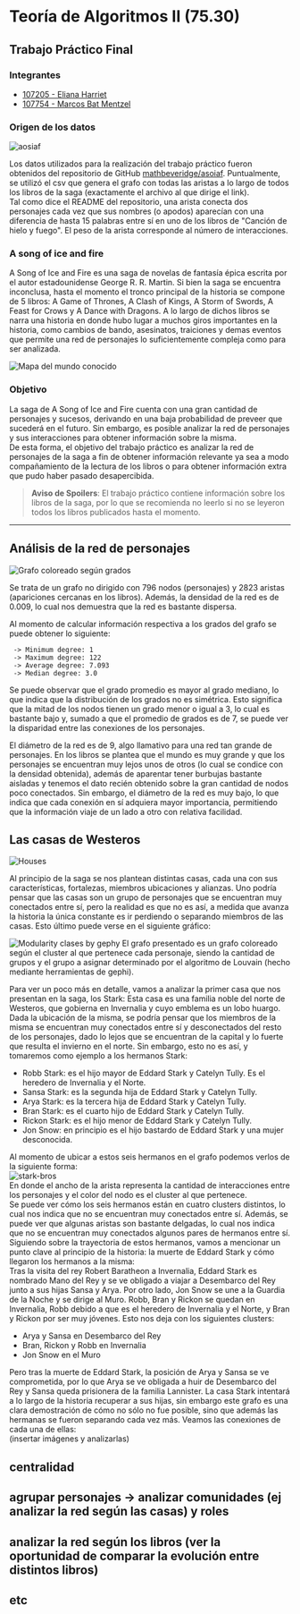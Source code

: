 # Teoría de Algoritmos II (75.30)
## Trabajo Práctico Final

### Integrantes
- [107205 - Eliana Harriet](https://github.com/ElianaHarriet)
- [107754 - Marcos Bat Mentzel](https://github.com/marcosbatm)

### Origen de los datos

![aosiaf](src/images/asoiaf.jpg)

Los datos utilizados para la realización del trabajo práctico fueron obtenidos del repositorio de GitHub [mathbeveridge/asoiaf](https://github.com/mathbeveridge/asoiaf/blob/master/data/asoiaf-all-edges.csv). Puntualmente, se utilizó el csv que genera el grafo con todas las aristas a lo largo de todos los libros de la saga (exactamente el archivo al que dirige el link).  
Tal como dice el README del repositorio, una arista conecta dos personajes cada vez que sus nombres (o apodos) aparecían con una diferencia de hasta 15 palabras entre sí en uno de los libros de "Canción de hielo y fuego". El peso de la arista corresponde al número de interacciones.  

### A song of ice and fire
A Song of Ice and Fire es una saga de novelas de fantasía épica escrita por el autor estadounidense George R. R. Martin. Si bien la saga se encuentra inconclusa, hasta el momento el tronco principal de la historia se compone de 5 libros: A Game of Thrones, A Clash of Kings, A Storm of Swords, A Feast for Crows y A Dance with Dragons. A lo largo de dichos libros se narra una historia en donde hubo lugar a muchos giros importantes en la historia, como cambios de bando, asesinatos, traiciones y demas eventos que permite una red de personajes lo suficientemente compleja como para ser analizada.  

![Mapa del mundo conocido](src/images/tkw.jpg)

### Objetivo
La saga de A Song of Ice and Fire cuenta con una gran cantidad de personajes y sucesos, derivando en una baja probabilidad de preveer que sucederá en el futuro. Sin embargo, es posible analizar la red de personajes y sus interacciones para obtener información sobre la misma.  
De esta forma, el objetivo del trabajo práctico es analizar la red de personajes de la saga a fin de obtener información relevante ya sea a modo compañamiento de la lectura de los libros o para obtener información extra que pudo haber pasado desapercibida.

> **Aviso de Spoilers**: El trabajo práctico contiene información sobre los libros de la saga, por lo que se recomienda no leerlo si no se leyeron todos los libros publicados hasta el momento.

---

## Análisis de la red de personajes

![Grafo coloreado según grados](src/images/graph_by_connections.png)

Se trata de un grafo no dirigido con 796 nodos (personajes) y 2823 aristas (apariciones cercanas en los libros). Además, la densidad de la red es de 0.009, lo cual nos demuestra que la red es bastante dispersa.  

Al momento de calcular información respectiva a los grados del grafo se puede obtener lo siguiente:
```
 -> Minimum degree: 1
 -> Maximum degree: 122
 -> Average degree: 7.093
 -> Median degree: 3.0
```
Se puede observar que el grado promedio es mayor al grado mediano, lo que indica que la distribución de los grados no es simétrica. Esto significa que la mitad de los nodos tienen un grado menor o igual a 3, lo cual es bastante bajo y, sumado a que el promedio de grados es de 7, se puede ver la disparidad entre las conexiones de los personajes.  

El diámetro de la red es de 9, algo llamativo para una red tan grande de personajes. En los libros se plantea que el mundo es muy grande y que los personajes se encuentran muy lejos unos de otros (lo cual se condice con la densidad obtenida), además de aparentar tener burbujas bastante aisladas y tenemos el dato recién obtenido sobre la gran cantidad de nodos poco conectados. Sin embargo, el diámetro de la red es muy bajo, lo que indica que cada conexión en sí adquiera mayor importancia, permitiendo que la información viaje de un lado a otro con relativa facilidad.  

## Las casas de Westeros

![Houses](image.png)

Al principio de la saga se nos plantean distintas casas, cada una con sus características, fortalezas, miembros ubicaciones y alianzas. Uno podría pensar que las casas son un grupo de personajes que se encuentran muy conectados entre sí, pero la realidad es que no es así, a medida que avanza la historia la única constante es ir perdiendo o separando miembros de las casas. Esto último puede verse en el siguiente gráfico:  

![Modularity clases by gephy](src/images/graph_by_clusters.png)
El grafo presentado es un grafo coloreado según el cluster al que pertenece cada personaje, siendo la cantidad de grupos y el grupo a asignar determinado por el algoritmo de Louvain (hecho mediante herramientas de gephi).  

Para ver un poco más en detalle, vamos a analizar la primer casa que nos presentan en la saga, los Stark:
Esta casa es una familia noble del norte de Westeros, que gobierna en Invernalia y cuyo emblema es un lobo huargo. Dada la ubicación de la misma, se podría pensar que los miembros de la misma se encuentran muy conectados entre sí y desconectados del resto de los personajes, dado lo lejos que se encuentran de la capital y lo fuerte que resulta el invierno en el norte. Sin embargo, esto no es así, y tomaremos como ejemplo a los hermanos Stark:
- Robb Stark: es el hijo mayor de Eddard Stark y Catelyn Tully. Es el heredero de Invernalia y el Norte.
- Sansa Stark: es la segunda hija de Eddard Stark y Catelyn Tully.
- Arya Stark: es la tercera hija de Eddard Stark y Catelyn Tully.
- Bran Stark: es el cuarto hijo de Eddard Stark y Catelyn Tully.
- Rickon Stark: es el hijo menor de Eddard Stark y Catelyn Tully.
- Jon Snow: en principio es el hijo bastardo de Eddard Stark y una mujer desconocida.  

Al momento de ubicar a estos seis hermanos en el grafo podemos verlos de la siguiente forma:  
![stark-bros](image-1.png)  
En donde el ancho de la arista representa la cantidad de interacciones entre los personajes y el color del nodo es el cluster al que pertenece.  
Se puede ver cómo los seis hermanos están en cuatro clusters distintos, lo cual nos indica que no se encuentran muy conectados entre sí. Además, se puede ver que algunas aristas son bastante delgadas, lo cual nos indica que no se encuentran muy conectados algunos pares de hermanos entre sí.  
Siguiendo sobre la trayectoria de estos hermanos, vamos a mencionar un punto clave al principio de la historia: la muerte de Eddard Stark y cómo llegaron los hermanos a la misma:  
Tras la visita del rey Robert Baratheon a Invernalia, Eddard Stark es nombrado Mano del Rey y se ve obligado a viajar a Desembarco del Rey junto a sus hijas Sansa y Arya. Por otro lado, Jon Snow se une a la Guardia de la Noche y se dirige al Muro. Robb, Bran y Rickon se quedan en Invernalia, Robb debido a que es el heredero de Invernalia y el Norte, y Bran y Rickon por ser muy jóvenes. Esto nos deja con los siguientes clusters:
- Arya y Sansa en Desembarco del Rey
- Bran, Rickon y Robb en Invernalia
- Jon Snow en el Muro  

Pero tras la muerte de Eddard Stark, la posición de Arya y Sansa se ve comprometida, por lo que Arya se ve obligada a huir de Desembarco del Rey y Sansa queda prisionera de la familia Lannister. La casa Stark intentará a lo largo de la historia recuperar a sus hijas, sin embargo este grafo es una clara demostración de cómo no sólo no fue posible, sino que además las hermanas se fueron separando cada vez más. Veamos las conexiones de cada una de ellas:  
(insertar imágenes y analizarlas)

## centralidad

## agrupar personajes -> analizar comunidades (ej analizar la red según las casas) y roles

## analizar la red según los libros (ver la oportunidad de comparar la evolución entre distintos libros)

## etc